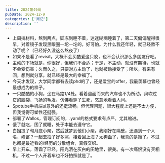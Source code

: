 ```yaml
---
title: 2024第49周
pubDate: 2024-12-9
categories: ['周记']
description: ''
---
```


* 上周搞材料，熬到两点，脚冻到睡不着，迷迷糊糊睡着了，第二天偏偏醒得很早，对着镜子发现黑眼圈一坨一坨的，好可怕。为什么我还年轻，就已经熬不动了呢？（已经好久没这么熬夜了）
* 如果不是看了revisit，大概不会买酷爱这只胶，也不会认识那么多朋友仔吧。
* 主动的下场就是，你很好，但我们不合适；于是，不主动，就没有期待，也就不会受伤害；久而久之，只要对方主动了，也就被动接受了；所以，有来有回，想到就分享，就已经是最大的幸福了。
* 今天才发现，大学同学都有去读phd的了，还是爱宝的offer，我最羡慕也曾经最想成为的样子。
* 一只酷酷的小狗，坐在马路1/4处。看着迎面而来的汽车也不为所动，风吹过它的脑袋，飞扬的毛发，仿佛看穿了生死，恣意地看着人间。
* Spotube手机端ui意外的还挺流畅。但代理问题，很大程度上还是不太方便，但我觉得可塑性还挺强。
* 部署了Wallos，管理订阅的，.yaml的格式要求有点严，尤其缩进。
* 饿了就吃，困了就睡，处于本能去遵守它。
* 白姐提了句月底小聚，然后就梦到他们小聚，我刚好在隔壁，还遇到一个人名，峰富？一起去拍了好多照，接着回上海？太狗血了，我真的是饿了。不过也都是最近看的/经历的分散组合，真假交织。
* 早上开车，落霜了已经。阳光洒在灰白的田地里，很美。有一次痛恨没有买相机，不过一个人开着车也不好拍照就是了。